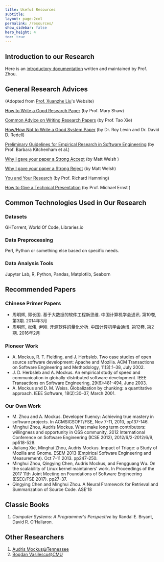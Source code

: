 ```yaml
---
title: Useful Resources
subtitle:
layout: page-2col
permalink: /resources/
show_sidebar: false
hero_height: 4
toc: true
---
```


## Introduction to our Research

Here is an [introductory documentation](https://github.com/minghuizhou/ResearchIntroduction/blob/master/%E7%A0%94%E7%A9%B6%E6%96%B9%E5%90%91%E4%BB%8B%E7%BB%8D.docx) written and maintained by Prof. Zhou.

## General Research Advices

(Adopted from [Prof. Xuanzhe Liu](liuxuanzhe.com)'s Website)

[How to Write a Good Research Paper](http://spoke.compose.cs.cmu.edu/write/) (by Prof. Mary Shaw)

[Common Advice on Writing Research Papers](http://taoxie.cs.illinois.edu/publications/writepapers.pdf) (by Prof. Tao Xie)

[How/How Not to Write a Good System Paper](https://www.usenix.org/legacy/publications/library/proceedings/dsl97/good_paper.html) (by Dr. Roy Levin and Dr. David D. Redell)

[Preliminary Guidelines for Empirical Research in Software Engineering](http://dl.acm.org/citation.cfm?id=636197) (by Prof. Barbara Kitchenham et al.)

[Why I gave your paper a Strong Accept](http://matt-welsh.blogspot.hk/2016/04/why-i-gave-your-paper-strong-accept.html) (by Matt Welsh )

[Why I gave your paper a Strong Reject](http://matt-welsh.blogspot.hk/2016/04/why-i-gave-your-paper-strong-reject.html) (by Matt Welsh)

[You and Your Research](http://www.cs.virginia.edu/~robins/YouAndYourResearch.html) (by Prof. Richard Hamming)

[How to Give a Technical Presentation](http://homes.cs.washington.edu/~mernst/advice/giving-talk.html) (by Prof. Michael Ernst ) 

## Common Technologies Used in Our Research

### Datasets

GHTorrent, World Of Code, Libraries.io

### Data Preprocessing

Perl, Python or something else based on specific needs.

### Data Analysis Tools

Jupyter Lab, R, Python, Pandas, Matplotlib, Seaborn

## Recommended Papers

### Chinese Primer Papers

* 周明辉, 郭长国. 基于大数据的软件工程新思维. 中国计算机学会通讯. 第10卷, 第3期. 2014年3月
* 周明辉, 张伟, 尹刚. 开源软件的量化分析. 中国计算机学会通讯. 第12卷, 第2期. 2016年2月

### Pioneer Work

* A. Mockus, R. T. Fielding, and J. Herbsleb. Two case studies of open source software development: Apache and Mozilla. ACM Transactions on Software Engineering and Methodology, 11(3):1–38, July 2002.
* J. D. Herbsleb and A. Mockus. An empirical study of speed and communication in globally-distributed software development. IEEE Transactions on Software Engineering, 29(6):481–494, June 2003.
* A. Mockus and D. M. Weiss. Globalization by chunking: a quantitative approach. IEEE Software, 18(2):30–37, March 2001.

### Our Own Work

* M. Zhou and A. Mockus. Developer fluency: Achieving true mastery in software projects. In ACMSIGSOFT/FSE, Nov 7-11, 2010, pp137-146.
* Minghui Zhou, Audris Mockus. What make long term contributors: willingness and opportunity in OSS community, 2012 International Conference on Software Engineering (ICSE 2012), 2012/6/2-2012/6/9, pp518-528.
* Jialiang Xie, Minghui Zhou, Audris Mockus. Impact of Triage: a Study of Mozilla and Gnome. ESEM 2013 (Empirical Software Engineering and Measurement). Oct 7-11 2013. pp247-250.
* Minghui Zhou, Qingying Chen, Audris Mockus, and Fengguang Wu. On the scalability of Linux kernel maintainers' work. In Proceedings of the 2017 11th Joint Meeting on Foundations of Software Engineering (ESEC/FSE 2017). pp27-37.
* Qingying Chen and Minghui Zhou. A Neural Framework for Retrieval and Summarization of Source Code. ASE’18

## Classic Books

1. *Computer Systems: A Programmer's Perspective* by Randal E. Bryant, David R. O'Hallaron.

## Other Researchers

1. [Audris Mockus@Tennessee](http://mockus.us/)
2. [Bogdan Vasilescu@CMU](http://bvasiles.github.io/)
